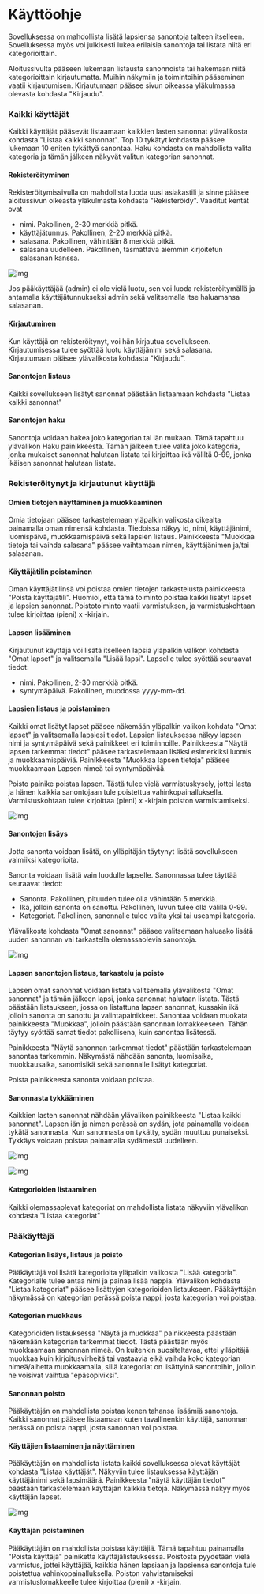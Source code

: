 # Käyttöohje

Sovelluksessa on mahdollista lisätä lapsiensa sanontoja talteen itselleen. Sovelluksessa myös voi julkisesti lukea erilaisia sanontoja tai listata niitä eri kategorioittain. 

Aloitussivulta pääseen lukemaan listausta sanonnoista tai hakemaan niitä kategorioittain kirjautumatta. Muihin näkymiin ja toimintoihin pääseminen vaatii kirjautumisen. Kirjautumaan pääsee sivun oikeassa yläkulmassa olevasta kohdasta "Kirjaudu".

### Kaikki käyttäjät

Kaikki käyttäjät pääsevät listaamaan kaikkien lasten sanonnat ylävalikosta kohdasta "Listaa kaikki sanonnat". Top 10 tykätyt kohdasta pääsee lukemaan 10 eniten tykättyä sanontaa. Haku kohdasta on mahdollista valita kategoria ja tämän jälkeen näkyvät valitun kategorian sanonnat. 

#### Rekisteröityminen

Rekisteröitymissivulla on mahdollista luoda uusi asiakastili ja sinne pääsee aloitussivun oikeasta yläkulmasta kohdasta "Rekisteröidy". Vaaditut kentät ovat 
- nimi. Pakollinen, 2-30 merkkiä pitkä.
- käyttäjätunnus. Pakollinen, 2-20 merkkiä pitkä. 
- salasana. Pakollinen, vähintään 8 merkkiä pitkä.
- salasana uudelleen. Pakollinen, täsmättävä aiemmin kirjoitetun salasanan kanssa.

![img](img/registration.png)

Jos pääkäyttäjää (admin) ei ole vielä luotu, sen voi luoda rekisteröitymällä ja antamalla käyttäjätunnukseksi admin sekä valitsemalla itse haluamansa salasanan.

#### Kirjautuminen

Kun käyttäjä on rekisteröitynyt, voi hän kirjautua sovellukseen. Kirjautumisessa tulee syöttää luotu käyttäjänimi sekä salasana. Kirjautumaan pääsee ylävalikosta kohdasta "Kirjaudu".

#### Sanontojen listaus

Kaikki sovellukseen lisätyt sanonnat päästään listaamaan kohdasta "Listaa kaikki sanonnat"

#### Sanontojen haku

Sanontoja voidaan hakea joko kategorian tai iän mukaan. Tämä tapahtuu ylävalikon Haku painikkeesta. Tämän jälkeen tulee valita joko kategoria, jonka mukaiset sanonnat halutaan listata tai kirjoittaa ikä väliltä 0-99, jonka ikäisen sanonnat halutaan listata. 

### Rekisteröitynyt ja kirjautunut käyttäjä 

#### Omien tietojen näyttäminen ja muokkaaminen

Omia tietojaan pääsee tarkastelemaan yläpalkin valikosta oikealta painamalla oman nimensä kohdasta. Tiedoissa näkyy id, nimi, käyttäjänimi, luomispäivä, muokkaamispäivä sekä lapsien listaus. Painikkeesta "Muokkaa tietoja tai vaihda salasana" pääsee vaihtamaan nimen, käyttäjänimen ja/tai salasanan. 

#### Käyttäjätilin poistaminen

Oman käyttäjätilinsä voi poistaa omien tietojen tarkastelusta painikkeesta "Poista käyttäjätili". Huomioi, että tämä toiminto poistaa kaikki lisätyt lapset ja lapsien sanonnat. Poistotoiminto vaatii varmistuksen, ja varmistuskohtaan tulee kirjoittaa (pieni) x -kirjain.

#### Lapsen lisääminen

Kirjautunut käyttäjä voi lisätä itselleen lapsia yläpalkin valikon kohdasta "Omat lapset" ja valitsemalla "Lisää lapsi". Lapselle tulee syöttää seuraavat tiedot:
- nimi. Pakollinen, 2-30 merkkiä pitkä.
- syntymäpäivä. Pakollinen, muodossa yyyy-mm-dd.

#### Lapsien listaus ja poistaminen

Kaikki omat lisätyt lapset pääsee näkemään yläpalkin valikon kohdata "Omat lapset" ja valitsemalla lapsiesi tiedot. Lapsien listauksessa näkyy lapsen nimi ja syntymäpäivä sekä painikkeet eri toiminnoille. Painikkeesta "Näytä lapsen tarkemmat tiedot" pääsee tarkastelemaan lisäksi esimerkiksi luomis ja muokkaamispäiviä. Painikkeesta "Muokkaa lapsen tietoja" pääsee muokkaamaan Lapsen nimeä tai syntymäpäivää. 

Poisto painike poistaa lapsen. Tästä tulee vielä varmistuskysely, jottei lasta ja hänen kaikkia sanontojaan tule poistettua vahinkopainalluksella. Varmistuskohtaan tulee kirjoittaa (pieni) x -kirjain poiston varmistamiseksi.
 
![img](img/addchild.png)


#### Sanontojen lisäys 

Jotta sanonta voidaan lisätä, on ylläpitäjän täytynyt lisätä sovellukseen valmiiksi kategorioita. 

Sanonta voidaan lisätä vain luodulle lapselle. Sanonnassa tulee täyttää seuraavat tiedot:
- Sanonta. Pakollinen, pituuden tulee olla vähintään 5 merkkiä.
- Ikä, jolloin sanonta on sanottu. Pakollinen, luvun tulee olla välillä 0-99.
- Kategoriat. Pakollinen, sanonnalle tulee valita yksi tai useampi kategoria.

Ylävalikosta kohdasta "Omat sanonnat" pääsee valitsemaan haluaako lisätä uuden sanonnan vai tarkastella olemassaolevia sanontoja. 

![img](img/addquote.png)
 
#### Lapsen sanontojen listaus, tarkastelu ja poisto

Lapsen omat sanonnat voidaan listata valitsemalla ylävalikosta "Omat sanonnat" ja tämän jälkeen lapsi, jonka sanonnat halutaan listata. Tästä päästään listaukseen, jossa on listattuna lapsen sanonnat, kussakin ikä jolloin sanonta on sanottu ja valintapainikkeet. Sanontaa voidaan muokata painikkeesta "Muokkaa", jolloin päästään sanonnan lomakkeeseen. Tähän täytyy syöttää samat tiedot pakollisena, kuin sanontaa lisätessä. 

Painikkeesta "Näytä sanonnan tarkemmat tiedot" päästään tarkastelemaan sanontaa tarkemmin. Näkymästä nähdään sanonta, luomisaika, muokkausaika, sanomisikä sekä sanonnalle lisätyt kategoriat. 

Poista painikkeesta sanonta voidaan poistaa.  


#### Sanonnasta tykkääminen

Kaikkien lasten sanonnat nähdään ylävalikon painikkeesta "Listaa kaikki sanonnat". Lapsen iän ja nimen perässä on sydän, jota painamalla voidaan tykätä sanonnasta. Kun sanonnasta on tykätty, sydän muuttuu punaiseksi. Tykkäys voidaan poistaa painamalla sydämestä uudelleen. 

![img](img/like2.png)

![img](img/like.png) 

#### Kategorioiden listaaminen

Kaikki olemassaolevat kategoriat on mahdollista listata näkyviin ylävalikon kohdasta "Listaa kategoriat"



### Pääkäyttäjä

#### Kategorian lisäys, listaus ja poisto

Pääkäyttäjä voi lisätä kategorioita yläpalkin valikosta "Lisää kategoria". Kategorialle tulee antaa nimi ja painaa lisää nappia. Ylävalikon kohdasta "Listaa kategoriat" pääsee lisättyjen kategorioiden listaukseen. Pääkäyttäjän näkymässä on kategorian perässä poista nappi, josta kategorian voi poistaa. 

#### Kategorian muokkaus

Kategorioiden listauksessa "Näytä ja muokkaa" painikkeesta päästään näkemään kategorian tarkemmat tiedot. Tästä päästään myös muokkaamaan sanonnan nimeä. On kuitenkin suositeltavaa, ettei ylläpitäjä muokkaa kuin kirjoitusvirheitä tai vastaavia eikä vaihda koko kategorian nimeä/aihetta muokkaamalla, sillä kategoriat on lisättyinä sanontoihin, jolloin ne voisivat vaihtua "epäsopiviksi".

#### Sanonnan poisto

Pääkäyttäjän on mahdollista poistaa kenen tahansa lisäämiä sanontoja. Kaikki sanonnat pääsee listaamaan kuten tavallinenkin käyttäjä, sanonnan perässä on poista nappi, josta sanonnan voi poistaa.

#### Käyttäjien listaaminen ja näyttäminen

Pääkäyttäjän on mahdollista listata kaikki sovelluksessa olevat käyttäjät kohdasta "Listaa käyttäjät". Näkyviin tulee listauksessa käyttäjän käyttäjänimi sekä lapsimäärä. Painikkeesta "näytä käyttäjän tiedot" päästään tarkastelemaan käyttäjän kaikkia tietoja. Näkymässä näkyy myös käyttäjän lapset. 

![img](img/adminuserlist.png)

#### Käyttäjän poistaminen

Pääkäyttäjän on mahdollista poistaa käyttäjiä. Tämä tapahtuu painamalla "Poista käyttäjä" painiketta käyttäjälistauksessa. Poistosta pyydetään vielä varmistus, jottei käyttäjää, kaikkia hänen lapsiaan ja lapsiensa sanontoja tule poistettua vahinkopainalluksella. Poiston vahvistamiseksi varmistuslomakkeelle tulee kirjoittaa (pieni) x -kirjain.
